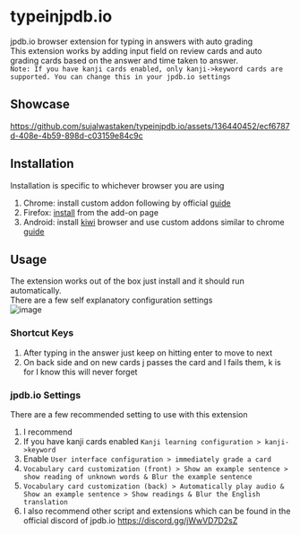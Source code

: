 # typeinjpdb.io
jpdb.io browser extension for typing in answers with auto grading  
This extension works by adding input field on review cards and auto grading cards based on the answer and time taken to answer.  
`Note: If you have kanji cards enabled, only kanji->keyword cards are supported. You can change this in your jpdb.io settings`  

## Showcase
https://github.com/sujalwastaken/typeinjpdb.io/assets/136440452/ecf6787d-408e-4b59-898d-c03159e84c9c

## Installation
Installation is specific to whichever browser you are using
1. Chrome: install custom addon following by official [guide](https://developer.chrome.com/docs/extensions/get-started/tutorial/hello-world#load-unpacked)
2. Firefox: [install](https://addons.mozilla.org/en-US/firefox/addon/typeinjpdb-io/) from the add-on page
3. Android: install [kiwi](https://play.google.com/store/apps/details?id=com.kiwibrowser.browser&hl=en&gl=US) browser and use custom addons similar to chrome [guide](https://developer.chrome.com/docs/extensions/get-started/tutorial/hello-world#load-unpacked)

## Usage
The extension works out of the box just install and it should run automatically.  
There are a few self explanatory configuration settings  
![image](https://github.com/sujalwastaken/tkan/assets/136440452/c4dd1510-efba-4368-9680-24e01c13d891)
### Shortcut Keys
1. After typing in the answer just keep on hitting enter to move to next
2. On back side and on new cards j passes the card and l fails them, k is for I know this will never forget
### jpdb.io Settings
There are a few recommended setting to use with this extension  
1. I recommend 
2. If you have kanji cards enabled `Kanji learning configuration > kanji->keyword`
3. Enable `User interface configuration > immediately grade a card`
4. `Vocabulary card customization (front) > Show an example sentence > show reading of unknown words & Blur the example sentence`
5. `Vocabulary card customization (back) > Automatically play audio & Show an example sentence > Show readings & Blur the English translation`
6. I also recommend other script and extensions which can be found in the official discord of jpdb.io https://discord.gg/jWwVD7D2sZ
